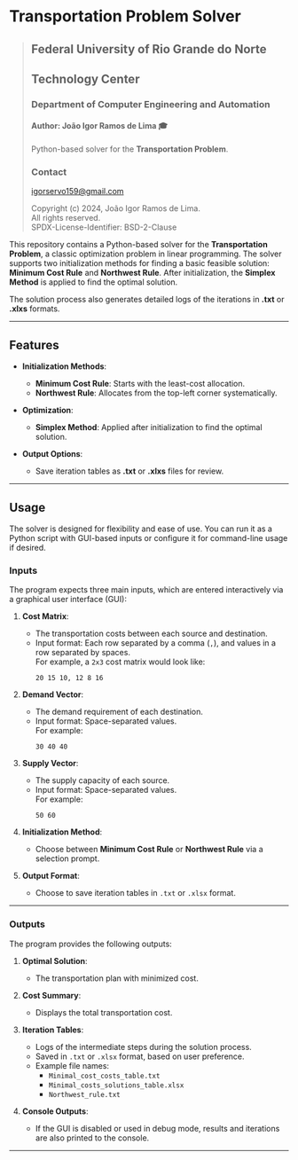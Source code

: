 # Transportation Problem Solver

> ## Federal University of Rio Grande do Norte  
> ## Technology Center  
> ### Department of Computer Engineering and Automation  
> #### Author: **João Igor Ramos de Lima :mortar_board:**
>
> Python-based solver for the **Transportation Problem**.
>
> ### Contact
> [igorservo159@gmail.com](mailto:igorservo159@gmail.com)
>
> Copyright (c) 2024, João Igor Ramos de Lima.  
> All rights reserved.   
> SPDX-License-Identifier: BSD-2-Clause

This repository contains a Python-based solver for the **Transportation Problem**, a classic optimization problem in linear programming. The solver supports two initialization methods for finding a basic feasible solution: **Minimum Cost Rule** and **Northwest Rule**. After initialization, the **Simplex Method** is applied to find the optimal solution.

The solution process also generates detailed logs of the iterations in **.txt** or **.xlxs** formats.

---

## Features

- **Initialization Methods**:
  - **Minimum Cost Rule**: Starts with the least-cost allocation.
  - **Northwest Rule**: Allocates from the top-left corner systematically.
  
- **Optimization**:
  - **Simplex Method**: Applied after initialization to find the optimal solution.

- **Output Options**:
  - Save iteration tables as **.txt** or **.xlxs** files for review.

---

## Usage

The solver is designed for flexibility and ease of use. You can run it as a Python script with GUI-based inputs or configure it for command-line usage if desired.

### Inputs

The program expects three main inputs, which are entered interactively via a graphical user interface (GUI):

1. **Cost Matrix**:
   - The transportation costs between each source and destination.
   - Input format: Each row separated by a comma (`,`), and values in a row separated by spaces.  
     For example, a `2x3` cost matrix would look like:  
     ```
     20 15 10, 12 8 16
     ```

2. **Demand Vector**:
   - The demand requirement of each destination.
   - Input format: Space-separated values.  
     For example:  
     ```
     30 40 40
     ```

3. **Supply Vector**:
   - The supply capacity of each source.
   - Input format: Space-separated values.  
     For example:  
     ```
     50 60
     ```

4. **Initialization Method**:
   - Choose between **Minimum Cost Rule** or **Northwest Rule** via a selection prompt.

5. **Output Format**:
   - Choose to save iteration tables in `.txt` or `.xlsx` format.

---

### Outputs

The program provides the following outputs:

1. **Optimal Solution**:
   - The transportation plan with minimized cost.

2. **Cost Summary**:
   - Displays the total transportation cost.

3. **Iteration Tables**:
   - Logs of the intermediate steps during the solution process.
   - Saved in `.txt` or `.xlsx` format, based on user preference.
   - Example file names:
     - `Minimal_cost_costs_table.txt`
     - `Minimal_costs_solutions_table.xlsx`
     - `Northwest_rule.txt`

4. **Console Outputs**:
   - If the GUI is disabled or used in debug mode, results and iterations are also printed to the console.

---
